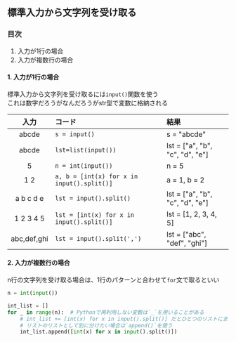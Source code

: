 ## 標準入力から文字列を受け取る

### 目次
1. 入力が1行の場合
1. 入力が複数行の場合

#### 1. 入力が1行の場合
標準入力から文字列を受け取るには`input()`関数を使う   
これは数字だろうがなんだろうがstr型で変数に格納される  

|入力|コード|結果|
|:---:|:---|:---|
|abcde|`s = input()`|s = "abcde"|
|abcde|`lst=list(input())`|lst = ["a", "b", "c", "d", "e"]| 
|5|`n = int(input())`|n = 5|
|1 2|`a, b = [int(x) for x in input().split()]`|a = 1, b = 2|
|a b c d e|`lst = input().split()`|lst = ["a", "b", "c", "d", "e"]|
|1 2 3 4 5|`lst = [int(x) for x in input().split()]`|lst = [1, 2, 3, 4, 5]|
|abc,def,ghi|`lst = input().split(',')`|lst = ["abc", "def", "ghi"]|

#### 2. 入力が複数行の場合
n行の文字列を受け取る場合は、1行のパターンと合わせて`for`文で取るといい

```python
n = int(input())

int_list = []
for _ in range(n):  # Pythonで再利用しない変数は`_`を用いることがある
    # int_list += [int(x) for x in input().split()] だとひとつのリストにまとめられてしまう
    # リストのリストとして別に分けたい場合は`append()`を使う
    int_list.append([int(x) for x in input().split()])

```
